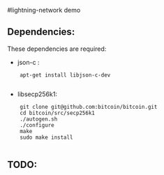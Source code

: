 #lightning-network demo


## Dependencies:
These dependencies are required:

* json-c : 

```
	apt-get install libjson-c-dev
	
```

* libsecp256k1:

```
	git clone git@github.com:bitcoin/bitcoin.git	
	cd bitcoin/src/secp256k1	
	./autogen.sh	
	./configure	
	make 
	sudo make install
	
```

## TODO:

